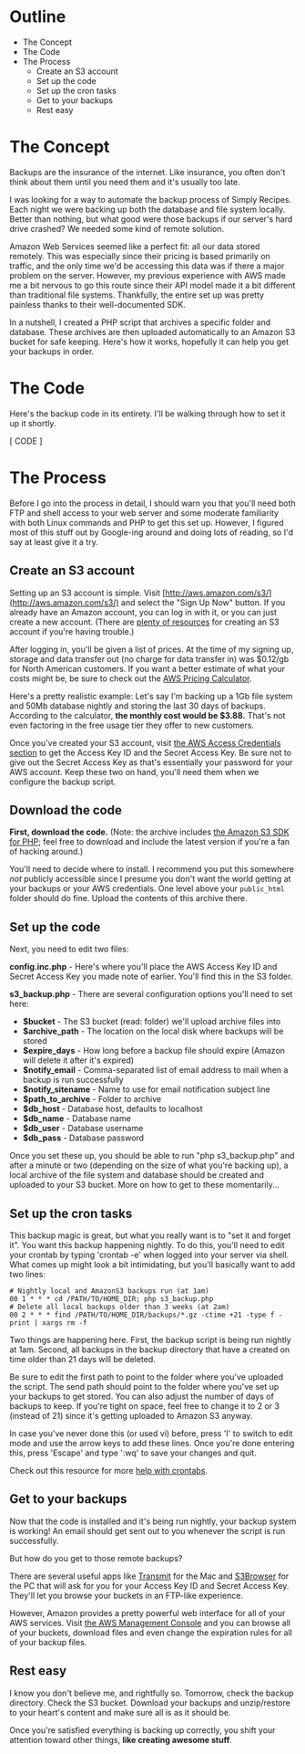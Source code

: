 # Outline

- The Concept
- The Code
- The Process
	- Create an S3 account
	- Set up the code
	- Set up the cron tasks
	- Get to your backups
	- Rest easy
    
# The Concept

Backups are the insurance of the internet.  Like insurance, you often don't think about them until you need them and it's usually too late.

I was looking for a way to automate the backup process of Simply Recipes.  Each night we were backing up both the database and file system locally.  Better than nothing, but what good were those backups if our server's hard drive crashed?  We needed some kind of remote solution.

Amazon Web Services seemed like a perfect fit: all our data stored remotely.  This was especially since their pricing is based primarily on traffic, and the only time we'd be accessing this data was if there a major problem on the server.  However, my previous experience with AWS made me a bit nervous to go this route since their API model made it a bit different than traditional file systems.  Thankfully, the entire set up was pretty painless thanks to their well-documented SDK.

In a nutshell, I created a PHP script that archives a specific folder and database.  These archives are then uploaded automatically to an Amazon S3 bucket for safe keeping.  Here's how it works, hopefully it can help you get your backups in order.

# The Code

Here's the backup code in its entirety.  I'll be walking through how to set it up it shortly. 

[ CODE ]

# The Process

Before I go into the process in detail, I should warn you that you'll need both FTP and shell access to your web server and some moderate familiarity with both Linux commands and PHP to get this set up.  However, I figured most of this stuff out by Google-ing around and doing lots of reading, so I'd say at least give it a try.

## Create an S3 account

Setting up an S3 account is simple.  Visit [http://aws.amazon.com/s3/](http://aws.amazon.com/s3/) and select the "Sign Up Now" button.  If you already have an Amazon account, you can log in with it, or you can just create a new account.  (There are [plenty of resources](http://www.youtube.com/watch?v=5Qfuq4TRRMg) for creating an S3 account if you're having trouble.)

After logging in, you'll be given a list of prices.  At the time of my signing up, storage and data transfer out (no charge for data transfer in) was $0.12/gb for North American customers.  If you want a better estimate of what your costs might be, be sure to check out the [AWS Pricing Calculator](http://calculator.s3.amazonaws.com/calc5.html).

Here's a pretty realistic example: Let's say I'm backing up a 1Gb file system and 50Mb database nightly and storing the last 30 days of backups.  According to the calculator, **the monthly cost would be $3.88.**  That's not even factoring in the free usage tier they offer to new customers.

Once you've created your S3 account, visit [the AWS Access Credentials section](https://aws-portal.amazon.com/gp/aws/securityCredentials) to get the Access Key ID and the Secret Access Key.  Be sure not to give out the Secret Access Key as that's essentially your password for your AWS account.  Keep these two on hand, you'll need them when we configure the backup script.

## Download the code

**First, download the code.**  (Note: the archive includes [the Amazon S3 SDK for PHP](http://aws.amazon.com/sdkforphp/); feel free to download and include the latest version if you're a fan of hacking around.)

You'll need to decide where to install.  I recommend you put this somewhere *not* publicly accessible since I presume you don't want the world getting at your backups or your AWS credentials.  One level above your `public_html` folder should do fine.  Upload the contents of this archive there.

## Set up the code

Next, you need to edit two files: 

**config.inc.php** - Here's where you'll place the AWS Access Key ID and Secret Access Key you made note of earlier.  You'll find this in the S3 folder.

**s3_backup.php** - There are several configuration options you'll need to set here:

* **$bucket** - The S3 bucket (read: folder) we'll upload archive files into
* **$archive_path** - The location on the local disk where backups will be stored
* **$expire_days** - How long before a backup file should expire (Amazon will delete it after it's expired)
* **$notify_email** - Comma-separated list of email address to mail when a backup is run successfully
* **$notify_sitename** - Name to use for email notification subject line
* **$path_to_archive** - Folder to archive
* **$db_host** - Database host, defaults to localhost
* **$db_name** - Database name
* **$db_user** - Database username
* **$db_pass** - Database password

Once you set these up, you should be able to run "php s3_backup.php" and after a minute or two (depending on the size of what you're backing up), a local archive of the file system and database should be created and uploaded to your S3 bucket.  More on how to get to these momentarily...

## Set up the cron tasks

This backup magic is great, but what you really want is to "set it and forget it".  You want this backup happening nightly.  To do this, you'll need to edit your crontab by typing 'crontab -e' when logged into your server via shell.  What comes up might look a bit intimidating, but you'll basically want to add two lines:

	# Nightly local and AmazonS3 backups run (at 1am)
	00 1 * * * cd /PATH/TO/HOME_DIR; php s3_backup.php
	# Delete all local backups older than 3 weeks (at 2am)
	00 2 * * * find /PATH/TO/HOME_DIR/backups/*.gz -ctime +21 -type f -print | xargs rm -f

Two things are happening here.  First, the backup script is being run nightly at 1am.  Second, all backups in the backup directory that have a created on time older than 21 days will be deleted.

Be sure to edit the first path to point to the folder where you've uploaded the script.  The send path should point to the folder where you've set up your backups to get stored.  You can also adjust the number of days of backups to keep.  If you're tight on space, feel free to change it to 2 or 3 (instead of 21) since it's getting uploaded to Amazon S3 anyway.  

In case you've never done this (or used vi) before, press 'I' to switch to edit mode and use the arrow keys to add these lines.  Once you're done entering this, press 'Escape' and type ':wq' to save your changes and quit.

Check out this resource for more [help with crontabs](http://www.adminschoice.com/crontab-quick-reference).

## Get to your backups

Now that the code is installed and it's being run nightly, your backup system is working!  An email should get sent out to you whenever the script is run successfully.

But how do you get to those remote backups?

There are several useful apps like [Transmit](http://panic.com/transmit/) for the Mac and [S3Browser](http://s3browser.com/) for the PC that will ask for you for your Access Key ID and Secret Access Key.  They'll let you browse your buckets in an FTP-like experience.  

However, Amazon provides a pretty powerful web interface for all of your AWS services.  Visit [the AWS Management Console](https://console.aws.amazon.com/console/home) and you can browse all of your buckets, download files and even change the expiration rules for all of your backup files.

## Rest easy

I know you don't believe me, and rightfully so.  Tomorrow, check the backup directory.  Check the S3 bucket.  Download your backups and unzip/restore to your heart's content and make sure all is as it should be.

Once you're satisfied everything is backing up correctly, you shift your attention toward other things, **like creating awesome stuff**.